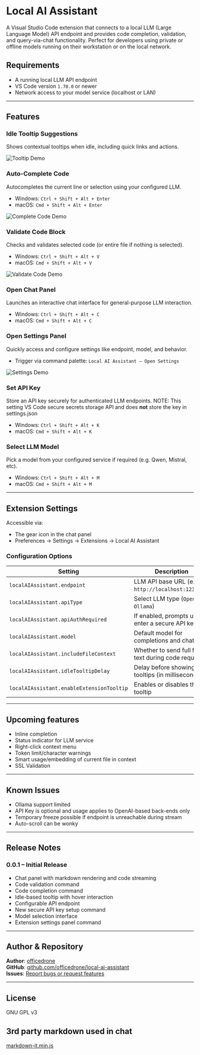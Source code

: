 


# Local AI Assistant

A Visual Studio Code extension that connects to a local LLM (Large Language Model) API endpoint and provides code completion, validation, and query-via-chat functionality. Perfect for developers using private or offline models running on their workstation or on the local network.


## Requirements

- A running local LLM API endpoint
- VS Code version `1.70.0` or newer
- Network access to your model service (localhost or LAN)

---

## Features

### Idle Tooltip Suggestions  
Shows contextual tooltips when idle, including quick links and actions.

![Tooltip Demo](https://github.com/officedrone/local-ai-assistant/media/readme-tooltip.gif)



### Auto-Complete Code  
Autocompletes the current line or selection using your configured LLM.

- Windows: `Ctrl + Shift + Alt + Enter`  
- macOS: `Cmd + Shift + Alt + Enter`  

![Complete Code Demo](https://github.com/officedrone/local-ai-assistant/media/readme-complete-code.gif)



### Validate Code Block  
Checks and validates selected code (or entire file if nothing is selected).

- Windows: `Ctrl + Shift + Alt + V`  
- macOS: `Cmd + Shift + Alt + V`

![Validate Code Demo](https://github.com/officedrone/local-ai-assistant/media/readme-validate-code.gif)



### Open Chat Panel  
Launches an interactive chat interface for general-purpose LLM interaction.

- Windows: `Ctrl + Shift + Alt + C`  
- macOS: `Cmd + Shift + Alt + C`



### Open Settings Panel  
Quickly access and configure settings like endpoint, model, and behavior.

- Trigger via command palette: `Local AI Assistant – Open Settings`

![Settings Demo](https://github.com/officedrone/local-ai-assistant/media/readme-settings.gif)



### Set API Key
Store an API key securely for authenticated LLM endpoints.
NOTE: This setting VS Code secure secrets storage API and does **not** store the key in settings.json 

- Windows: `Ctrl + Shift + Alt + K`  
- macOS: `Cmd + Shift + Alt + K`



### Select LLM Model  
Pick a model from your configured service if required (e.g. Qwen, Mistral, etc).

- Windows: `Ctrl + Shift + Alt + M`  
- macOS: `Cmd + Shift + Alt + M`

---

## Extension Settings

Accessible via:
- The gear icon in the chat panel  
- Preferences → Settings → Extensions → Local AI Assistant

### Configuration Options

| Setting                               | Description                                                                 |
|---------------------------------------|-----------------------------------------------------------------------------|
| `localAIAssistant.endpoint`           | LLM API base URL (e.g. `http://localhost:1234/v1`)                         |
| `localAIAssistant.apiType`            | Select LLM type (`OpenAI`, `Ollama`)                                       |
| `localAIAssistant.apiAuthRequired`    | If enabled, prompts user to enter a secure API key                         |
| `localAIAssistant.model`              | Default model for completions and chat                                     |
| `localAIAssistant.includeFileContext` | Whether to send full file text during code requests                        |
| `localAIAssistant.idleTooltipDelay`   | Delay before showing idle tooltips (in milliseconds)                       |
| `localAIAssistant.enableExtensionTooltip` | Enables or disables the tooltip                               |

---

## Upcoming features

- Inline completion
- Status indicator for LLM service
- Right-click context menu
- Token limit/character warnings
- Smart usage/embedding of current file in context
- SSL Validation
---

## Known Issues

- Ollama support limited
- API Key is optional and usage applies to OpenAI-based back-ends only 
- Temporary freeze possible if endpoint is unreachable during stream
- Auto-scroll can be wonky

---

## Release Notes

### 0.0.1 – Initial Release

- Chat panel with markdown rendering and code streaming  
- Code validation command
- Code completion command  
- Idle-based tooltip with hover interaction  
- Configurable API endpoint 
- New secure API key setup command  
- Model selection interface  
- Extension settings panel command

---

## Author & Repository

**Author**: [officedrone](https://github.com/officedrone)  
**GitHub**: [github.com/officedrone/local-ai-assistant](https://github.com/officedrone/local-ai-assistant)  
**Issues**: [Report bugs or request features](https://github.com/officedrone/local-ai-assistant/issues)

---

## License

GNU GPL v3


## 3rd party markdown used in chat

[markdown-it.min.js](https://cdn.jsdelivr.net/npm/markdown-it/dist/markdown-it.min.js)
